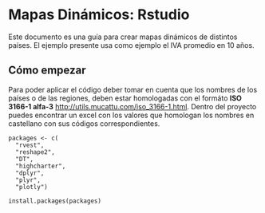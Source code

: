 # Mapas Dinámicos: Rstudio

Este documento es una guía para crear mapas dinámicos de distintos países. El ejemplo presente usa como ejemplo el IVA promedio en 10 años.

## Cómo empezar

Para poder aplicar el código deber tomar en cuenta que los nombres de los países o de las regiones, deben estar homologadas con el formáto **ISO 3166-1 alfa-3** http://utils.mucattu.com/iso_3166-1.html. Dentro del proyecto puedes encontrar un excel con los valores que homologan los nombres en castellano con sus códigos correspondientes. 

```
packages <- c(
  "rvest",
  "reshape2",
  "DT",
  "highcharter",
  "dplyr",
  "plyr",
  "plotly")

install.packages(packages)
```

